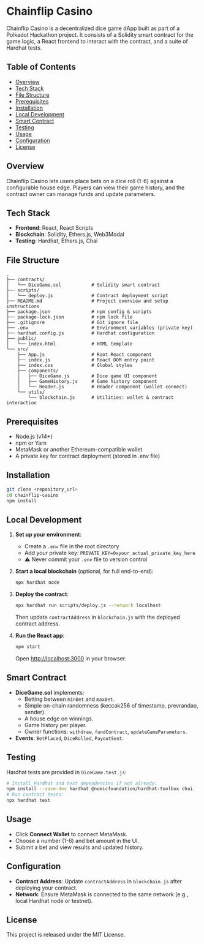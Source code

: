 # Chainflip Casino

Chainflip Casino is a decentralized dice game dApp built as part of a Polkadot Hackathon project. It consists of a Solidity smart contract for the game logic, a React frontend to interact with the contract, and a suite of Hardhat tests.

## Table of Contents
- [Overview](#overview)
- [Tech Stack](#tech-stack)
- [File Structure](#file-structure)
- [Prerequisites](#prerequisites)
- [Installation](#installation)
- [Local Development](#local-development)
- [Smart Contract](#smart-contract)
- [Testing](#testing)
- [Usage](#usage)
- [Configuration](#configuration)
- [License](#license)

## Overview
Chainflip Casino lets users place bets on a dice roll (1-6) against a configurable house edge. Players can view their game history, and the contract owner can manage funds and update parameters.

## Tech Stack
- **Frontend**: React, React Scripts
- **Blockchain**: Solidity, Ethers.js, Web3Modal
- **Testing**: Hardhat, Ethers.js, Chai

## File Structure
```
.
├── contracts/
│   └── DiceGame.sol           # Solidity smart contract
├── scripts/
│   └── deploy.js              # Contract deployment script
├── README.md                  # Project overview and setup instructions
├── package.json               # npm config & scripts
├── package-lock.json          # npm lock file
├── .gitignore                 # Git ignore file
├── .env                       # Environment variables (private key)
├── hardhat.config.js          # Hardhat configuration
├── public/
│   └── index.html             # HTML template
└── src/
    ├── App.js                 # Root React component
    ├── index.js               # React DOM entry point
    ├── index.css              # Global styles
    ├── components/
    │   ├── DiceGame.js        # Dice game UI component
    │   ├── GameHistory.js     # Game history component
    │   └── Header.js          # Header component (wallet connect)
    └── utils/
        └── blockchain.js      # Utilities: wallet & contract interaction
```

## Prerequisites
- Node.js (v14+)
- npm or Yarn
- MetaMask or another Ethereum-compatible wallet
- A private key for contract deployment (stored in .env file)

## Installation
```bash
git clone <repository_url>
cd chainflip-casino
npm install
```

## Local Development
1. **Set up your environment**:
   - Create a `.env` file in the root directory
   - Add your private key: `PRIVATE_KEY=0xyour_actual_private_key_here`
   - ⚠️ Never commit your `.env` file to version control

2. **Start a local blockchain** (optional, for full end-to-end):
   ```bash
   npx hardhat node
   ```

3. **Deploy the contract**:
   ```bash
   npx hardhat run scripts/deploy.js --network localhost
   ```
   Then update `contractAddress` in `blockchain.js` with the deployed contract address.

4. **Run the React app**:
   ```bash
   npm start
   ```
   Open [http://localhost:3000](http://localhost:3000) in your browser.

## Smart Contract
- **DiceGame.sol** implements:
  - Betting between `minBet` and `maxBet`.
  - Simple on-chain randomness (keccak256 of timestamp, prevrandao, sender).
  - A house edge on winnings.
  - Game history per player.
  - Owner functions: `withdraw`, `fundContract`, `updateGameParameters`.
- **Events**: `BetPlaced`, `DiceRolled`, `PayoutSent`.

## Testing
Hardhat tests are provided in `DiceGame.test.js`:
```bash
# Install Hardhat and test dependencies if not already:
npm install --save-dev hardhat @nomicfoundation/hardhat-toolbox chai
# Run contract tests:
npx hardhat test
```

## Usage
- Click **Connect Wallet** to connect MetaMask.
- Choose a number (1-6) and bet amount in the UI.
- Submit a bet and view results and updated history.

## Configuration
- **Contract Address**: Update `contractAddress` in `blockchain.js` after deploying your contract.
- **Network**: Ensure MetaMask is connected to the same network (e.g., local Hardhat node or testnet).

## License
This project is released under the MIT License.